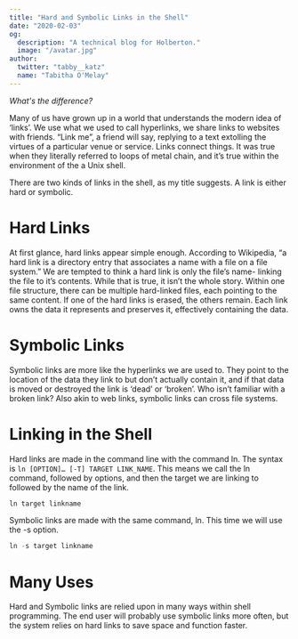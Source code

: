 ```yaml
---
title: "Hard and Symbolic Links in the Shell"
date: "2020-02-03"
og:
  description: "A technical blog for Holberton."
  image: "/avatar.jpg"
author:
  twitter: "tabby__katz"
  name: "Tabitha O'Melay"
---
```


_What's the difference?_

Many of us have grown up in a world that understands the modern idea of ‘links’. We use what we used to call hyperlinks, we share links to websites with friends. “Link me”, a friend will say, replying to a text extolling the virtues of a particular venue or service. Links connect things. It was true when they literally referred to loops of metal chain, and it’s true within the environment of the a Unix shell.


There are two kinds of links in the shell, as my title suggests. A link is either hard or symbolic.

# Hard Links

At first glance, hard links appear simple enough. According to Wikipedia, “a hard link is a directory entry that associates a name with a file on a file system.” We are tempted to think a hard link is only the file’s name- linking the file to it’s contents. While that is true, it isn’t the whole story. Within one file structure, there can be multiple hard-linked files, each pointing to the same content. If one of the hard links is erased, the others remain. Each link owns the data it represents and preserves it, effectively containing the data.

# Symbolic Links

Symbolic links are more like the hyperlinks we are used to. They point to the location of the data they link to but don’t actually contain it, and if that data is moved or destroyed the link is ‘dead’ or ‘broken’. Who isn’t familiar with a broken link? Also akin to web links, symbolic links can cross file systems.

# Linking in the Shell

Hard links are made in the command line with the command ln. The syntax is `ln [OPTION]… [-T] TARGET LINK_NAME`. This means we call the ln command, followed by options, and then the target we are linking to followed by the name of the link.


```js
ln target linkname
```
Symbolic links are made with the same command, ln. This time we will use the -s option.

```js
ln -s target linkname
```

# Many Uses

Hard and Symbolic links are relied upon in many ways within shell programming. The end user will probably use symbolic links more often, but the system relies on hard links to save space and function faster.


